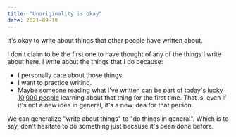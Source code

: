 ```yaml
---
title: "Unoriginality is okay"
date: 2021-09-18
---
```


It's okay to write about things that other people have written about.

I don't claim to be the first one to have thought of any of the things I write
about here. I write about the things that I do because:

- I personally care about those things.
- I want to practice writing.
- Maybe someone reading what I've written can be part of today's [lucky 10,000
  people][1] learning about that thing for the first time. That is, even if it's
  not a new idea in general, it's a new idea for that person.

We can generalize "write about things" to "do things in general". Which is to
say, don't hesitate to do something just because it's been done before.

[1]: https://xkcd.com/1053/

